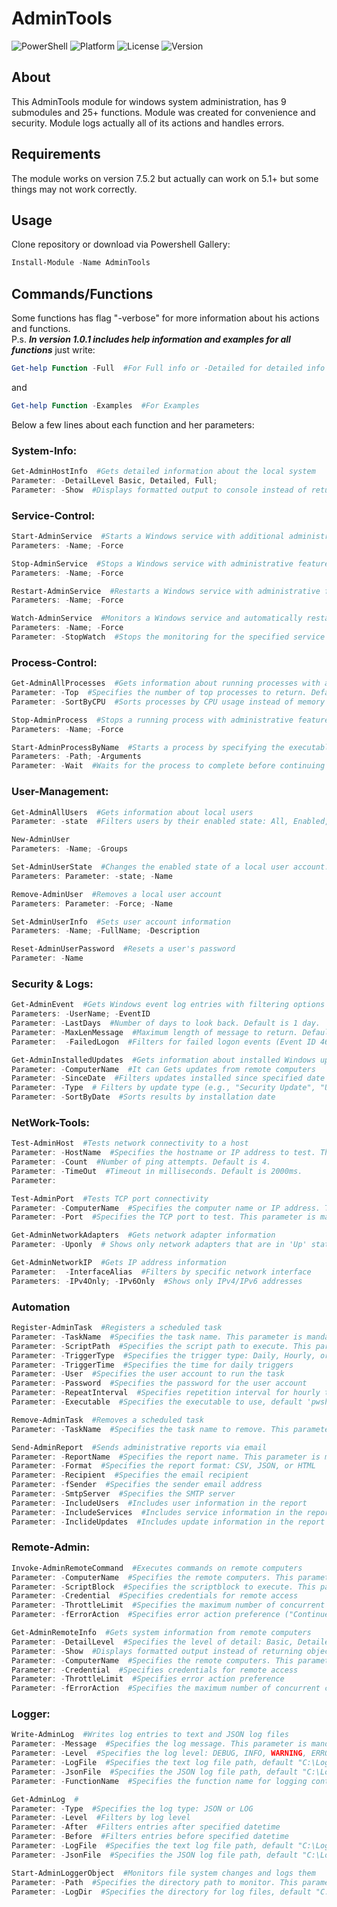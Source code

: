 # AdminTools
![PowerShell](https://img.shields.io/badge/PowerShell-7.5+-blue.svg)
![Platform](https://img.shields.io/badge/Platform-Windows%2010%2B%20%7C%20Server%202016%2B-0078D4.svg)
![License](https://img.shields.io/badge/License-MIT-green.svg)
![Version](https://img.shields.io/badge/Version-1.0.1-orange.svg)

## About
This AdminTools module for windows system administration, has 9 submodules and 25+ functions. Module was created for convenience and security. Module logs actually all of its actions and handles errors.

## Requirements
The module works on version 7.5.2 but actually can work on 5.1+ but some things may not work correctly.

## Usage
Clone repository or download via Powershell Gallery:
   ```powershell
   Install-Module -Name AdminTools
   ```

## Commands/Functions
Some functions has flag "-verbose" for more information about his actions and functions.  
P.s. ***In version 1.0.1 includes help information and examples for all functions*** just write:
```powershell
Get-help Function -Full  #For Full info or -Detailed for detailed info
```
and
```powershell
Get-help Function -Examples  #For Examples
```
Below a few lines about each function and her parameters:
### System-Info:
```powershell
Get-AdminHostInfo  #Gets detailed information about the local system
Parameter: -DetailLevel Basic, Detailed, Full;
Parameter: -Show  #Displays formatted output to console instead of returning objects
```
### Service-Control:
```powershell
Start-AdminService  #Starts a Windows service with additional administrative features
Parameters: -Name; -Force
```
```powershell
Stop-AdminService  #Stops a Windows service with administrative features
Parameters: -Name; -Force
```
```powershell
Restart-AdminService  #Restarts a Windows service with administrative features
Parameters: -Name; -Force
```
```powershell
Watch-AdminService  #Monitors a Windows service and automatically restarts it if it stops
Parameters: -Name; -Force
Parameter: -StopWatch  #Stops the monitoring for the specified service
```
### Process-Control:
```powershell
Get-AdminAllProcesses  #Gets information about running processes with administrative features
Parameter: -Top  #Specifies the number of top processes to return. Default is 10.
Parameter: -SortByCPU  #Sorts processes by CPU usage instead of memory usage
```
```powershell
Stop-AdminProcess  #Stops a running process with administrative features
Parameters: -Name; -Force
```
```powershell
Start-AdminProcessByName  #Starts a process by specifying the executable path
Parameters: -Path; -Arguments
Parameter: -Wait  #Waits for the process to complete before continuing
```
### User-Management:
```powershell
Get-AdminAllUsers  #Gets information about local users
Parameter: -state  #Filters users by their enabled state: All, Enabled, or Disabled
```
```powershell
New-AdminUser
Parameters: -Name; -Groups
```
```powershell
Set-AdminUserState  #Changes the enabled state of a local user account. Includes validation and logging
Parameters: Parameter: -state; -Name
```
```powershell
Remove-AdminUser  #Removes a local user account
Parameters: Parameter: -Force; -Name
```
```powershell
Set-AdminUserInfo  #Sets user account information
Parameters: -Name; -FullName; -Description
```
```powershell
Reset-AdminUserPassword  #Resets a user's password
Parameter: -Name
```
### Security & Logs:

```powershell
Get-AdminEvent  #Gets Windows event log entries with filtering options
Parameters: -UserName; -EventID
Parameter: -LastDays  #Number of days to look back. Default is 1 day.
Parameter: -MaxLenMessage  #Maximum length of message to return. Default is 250 characters.
Parameter:  -FailedLogon  #Filters for failed logon events (Event ID 4625)
```
```powershell
Get-AdminInstalledUpdates  #Gets information about installed Windows updates
Parameter: -ComputerName  #It can Gets updates from remote computers
Parameter: -SinceDate  #Filters updates installed since specified date
Parameter: -Type  # Filters by update type (e.g., "Security Update", "Update")
Parameter: -SortByDate  #Sorts results by installation date
```
### NetWork-Tools:
```powershell
Test-AdminHost  #Tests network connectivity to a host
Parameter: -HostName  #Specifies the hostname or IP address to test. This parameter is mandatory.
Parameter: -Count  #Number of ping attempts. Default is 4.
Parameter: -TimeOut  #Timeout in milliseconds. Default is 2000ms.
Parameter:
```
```powershell
Test-AdminPort  #Tests TCP port connectivity
Parameter: -ComputerName  #Specifies the computer name or IP address. This parameter is mandatory.
Parameter: -Port  #Specifies the TCP port to test. This parameter is mandatory.
```
```powershell
Get-AdminNetworkAdapters  #Gets network adapter information
Parameter: -Uponly  # Shows only network adapters that are in 'Up' state
```
```powershell
Get-AdminNetworkIP  #Gets IP address information
Parameter:  -InterfaceAlias  #Filters by specific network interface
Parameters: -IPv4Only; -IPv6Only  #Shows only IPv4/IPv6 addresses
```
### Automation
```powershell
Register-AdminTask  #Registers a scheduled task
Parameter: -TaskName  #Specifies the task name. This parameter is mandatory.
Parameter: -ScriptPath  #Specifies the script path to execute. This parameter is mandatory. P.S This repo includes 'Send-AdminRemote.ps' which create and/or send reports with info about PC like 'Updates','Users','Services' in CSV/JSON/HTML "About this below". This '.ps' file for this function therefore you can configure schedule for send/creating reports.
Parameter: -TriggerType  #Specifies the trigger type: Daily, Hourly, or AtLogon
Parameter: -TriggerTime  #Specifies the time for daily triggers
Parameter: -User  #Specifies the user account to run the task
Parameter: -Password  #Specifies the password for the user account
Parameter: -RepeatInterval  #Specifies repetition interval for hourly triggers
Parameter: -Executable  #Specifies the executable to use, default 'pwsh.exe'
```
```powershell
Remove-AdminTask  #Removes a scheduled task
Parameter: -TaskName  #Specifies the task name to remove. This parameter is mandatory.
```
```powershell
Send-AdminReport  #Sends administrative reports via email
Parameter: -ReportName  #Specifies the report name. This parameter is mandatory.
Parameter: -Format  #Specifies the report format: CSV, JSON, or HTML
Parameter: -Recipient  #Specifies the email recipient
Parameter: -fSender  #Specifies the sender email address
Parameter: -SmtpServer  #Specifies the SMTP server
Parameter: -IncludeUsers  #Includes user information in the report
Parameter: -IncludeServices  #Includes service information in the report
Parameter: -InclideUpdates  #Includes update information in the report
```
###  Remote-Admin:

```powershell
Invoke-AdminRemoteCommand  #Executes commands on remote computers
Parameter: -ComputerName  #Specifies the remote computers. This parameter is mandatory.
Parameter: -ScriptBlock  #Specifies the scriptblock to execute. This parameter is mandatory.
Parameter: -Credential  #Specifies credentials for remote access
Parameter: -ThrottleLimit  #Specifies the maximum number of concurrent connections
Parameter: -fErrorAction  #Specifies error action preference ("Continue", "Stop", "SilentlyContinue")
```
```powershell
Get-AdminRemoteInfo  #Gets system information from remote computers
Parameter: -DetailLevel  #Specifies the level of detail: Basic, Detailed, or Full
Parameter: -Show  #Displays formatted output instead of returning objects
Parameter: -ComputerName  #Specifies the remote computers. This parameter is mandatory.
Parameter: -Credential  #Specifies credentials for remote access
Parameter: -ThrottleLimit  #Specifies error action preference
Parameter: -fErrorAction  #Specifies the maximum number of concurrent connections
```
### Logger:
```powershell
Write-AdminLog  #Writes log entries to text and JSON log files
Parameter: -Message  #Specifies the log message. This parameter is mandatory.
Parameter: -Level  #Specifies the log level: DEBUG, INFO, WARNING, ERROR, default INFO
Parameter: -LogFile  #Specifies the text log file path, default "C:\Logs\AdminTools.log"
Parameter: -JsonFile  #Specifies the JSON log file path, default "C:\Logs\AdminTools.json"
Parameter: -FunctionName  #Specifies the function name for logging context
```
```powershell
Get-AdminLog  #
Parameter: -Type  #Specifies the log type: JSON or LOG
Parameter: -Level  #Filters by log level
Parameter: -After  #Filters entries after specified datetime
Parameter: -Before  #Filters entries before specified datetime
Parameter: -LogFile  #Specifies the text log file path, default "C:\Logs\AdminTools.log"
Parameter: -JsonFile  #Specifies the JSON log file path, default "C:\Logs\AdminTools.json"
```
```powershell
Start-AdminLoggerObject  #Monitors file system changes and logs them
Parameter: -Path  #Specifies the directory path to monitor. This parameter is mandatory.
Parameter: -LogDir  #Specifies the directory for log files, default "C:\Logs"
```

